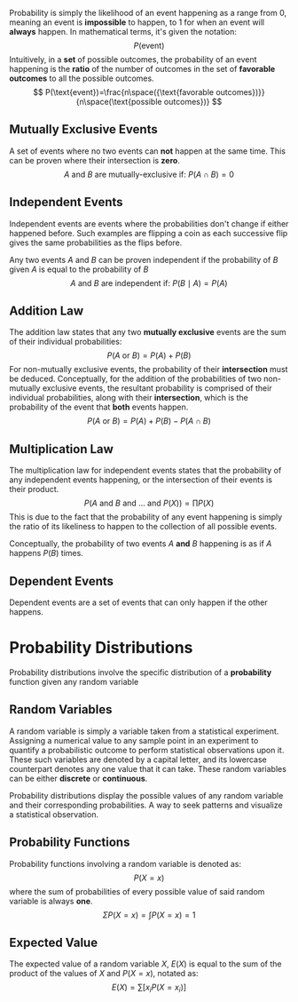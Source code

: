  Probability is simply the likelihood of an event happening as a range from $0$, meaning an event is **impossible** to happen, to $1$ for when an event will **always** happen. In mathematical terms, it's given the notation: 
 $$
 P(\text{event})
 $$
Intuitively, in a **set** of possible outcomes, the probability of an event happening is the **ratio** of the number of outcomes in the set of **favorable outcomes** to all the possible outcomes. 
$$
P(\text{event})=\frac{n\space({\text{favorable outcomes})}}{n\space(\text{possible outcomes})}
$$
## Mutually Exclusive Events
A set of events where no two events can **not** happen at the same time. This can be proven where their intersection is **zero**.
$$
A\text{ and } B\text{ are mutually-exclusive if: } P(A\cap B) = 0
$$
## Independent Events
Independent events are events where the probabilities don't change if either happened before. Such examples are flipping a coin as each successive flip gives the same probabilities as the flips before. 

Any two events $A$ and $B$ can be proven independent if the probability of $B$ given $A$ is equal to the probability of $B$
$$
A\text{ and }B\text{ are independent if: } P(B\mid A) = P(A)
$$
## Addition Law
The addition law states that any two **mutually exclusive** events are the sum of their individual probabilities:
$$
P(A\text{ or }B) = P(A) + P(B)
$$
For non-mutually exclusive events, the probability of their **intersection** must be deduced. Conceptually, for the addition of the probabilities of two non-mutually exclusive events, the resultant probability is comprised of their individual probabilities, along with their **intersection**, which is the probability of the event that **both** events happen.
$$
P(A\text{ or }B) = P(A) + P(B) - P(A\cap B)
$$
## Multiplication Law
The multiplication law for independent events states that the probability of any independent events happening, or the intersection of their events is their product.
$$
P(A\text{ and }B\text{ and } \ldots\text{ and } P(X) ) = \prod P(X)
$$
This is due to the fact that the probability of any event happening is simply the ratio of its likeliness to happen to the collection of all possible events.

Conceptually, the probability of two events $A$ **and** $B$ happening is as if $A$ happens $P(B)$ times.
## Dependent Events
Dependent events are a set of events that can only happen if the other happens. 
# Probability Distributions
Probability distributions involve the specific distribution of a **probability** function given any random variable
## Random Variables
A random variable is simply a variable taken from a statistical experiment. Assigning a numerical value to any sample point in an experiment to quantify a probabilistic outcome to perform statistical observations upon it. These such variables are denoted by a capital letter, and its lowercase counterpart denotes any one value that it can take. These random variables can be either **discrete** or **continuous**. 

Probability distributions display the possible values of any random variable and their corresponding probabilities. A way to seek patterns and visualize a statistical observation.

## Probability Functions
Probability functions involving a random variable is denoted as:
$$
P(X = x)
$$
 where the sum of probabilities of every possible value of said random variable is always **one**.
 $$
\Sigma P(X=x) =\int P(X=x)=1
$$
## Expected Value
The expected value of a random variable $X$, $E(X)$ is equal to the sum of the product of the values of $X$ and $P(X = x)$, notated as:
$$
E(X) = \sum\left[ x_iP(X=x_i)\right]
$$
